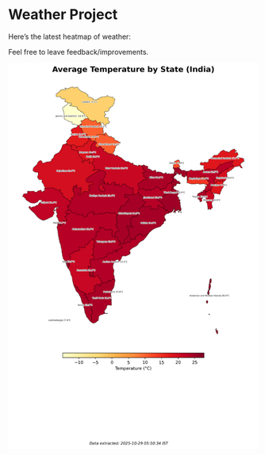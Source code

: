 # Weather Project

Here’s the latest heatmap of weather:

Feel free to leave feedback/improvements.

![India Heatmap](docs/assets/india_heatmap.png?v=015474)
